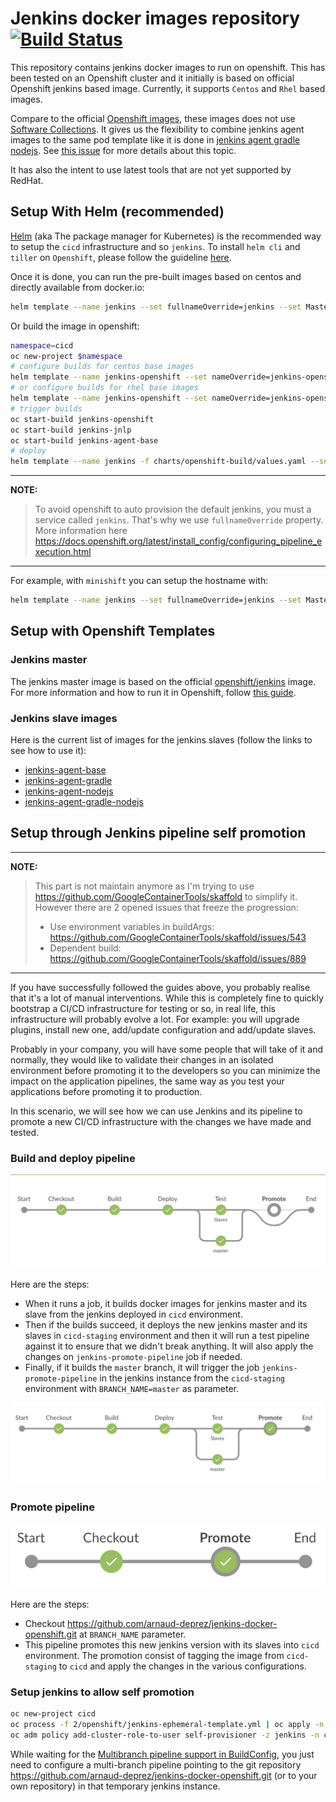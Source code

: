 # Jenkins docker images repository [![Build Status](https://travis-ci.org/arnaud-deprez/jenkins-docker-openshift.svg?branch=master)](https://travis-ci.org/arnaud-deprez/jenkins-docker-openshift)

This repository contains jenkins docker images to run on openshift.
This has been tested on an Openshift cluster and it initially is based on official Openshift jenkins based image.
Currently, it supports `Centos` and `Rhel` based images.

Compare to the official [Openshift images](https://github.com/openshift/jenkins), these images does not use [Software Collections](https://developers.redhat.com/products/softwarecollections/overview/).
It gives us the flexibility to combine jenkins agent images to the same pod template like it is done in [jenkins agent gradle nodejs](./agent-gradle-nodejs/README.md).
See [this issue](https://github.com/openshift/jenkins/issues/582) for more details about this topic.

It has also the intent to use latest tools that are not yet supported by RedHat.

## Setup With Helm (recommended)

[Helm](https://docs.helm.sh) (aka The package manager for Kubernetes) is the recommended way to setup the `cicd` infrastructure and so `jenkins`.
To install `helm cli` and `tiller` on `Openshift`, please follow the guideline [here](https://github.com/arnaud-deprez/cicd-openshift/blob/master/README.md).

Once it is done, you can run the pre-built images based on centos and directly available from docker.io: 

```sh
helm template --name jenkins --set fullnameOverride=jenkins --set Master.HostName="<ingress_hostname>" charts/jenkins-openshift | oc apply -f -
```

Or build the image in openshift: 

```sh
namespace=cicd
oc new-project $namespace
# configure builds for centos base images
helm template --name jenkins-openshift --set nameOverride=jenkins-openshift charts/openshift-build | oc apply -f -
# or configure builds for rhel base images
helm template --name jenkins-openshift --set nameOverride=jenkins-openshift --set Images.OS=rhel charts/openshift-build | oc apply -f -
# trigger builds
oc start-build jenkins-openshift
oc start-build jenkins-jnlp
oc start-build jenkins-agent-base
# deploy
helm template --name jenkins -f charts/openshift-build/values.yaml --set fullnameOverride=jenkins --set Master.HostName="<ingress_hostname>" charts/jenkins-openshift | oc apply -f -
```

---
**NOTE:**
> To avoid openshift to auto provision the default jenkins, you must a service called `jenkins`.
> That's why we use `fullnameOverride` property.
> More information here https://docs.openshift.org/latest/install_config/configuring_pipeline_execution.html
---

For example, with `minishift` you can setup the hostname with:

```sh
helm template --name jenkins --set fullnameOverride=jenkins --set Master.HostName="jenkins-cicd.$(minishift ip).nip.io" charts/jenkins-openshift | oc apply -f -
```

## Setup with Openshift Templates

### Jenkins master

The jenkins master image is based on the official [openshift/jenkins](https://github.com/openshift/jenkins) image.
For more information and how to run it in Openshift, follow [this guide](2/README.md).

### Jenkins slave images

Here is the current list of images for the jenkins slaves (follow the links to see how to use it):

* [jenkins-agent-base](agent-base/README.md)
* [jenkins-agent-gradle](agent-gradle/README.md)
* [jenkins-agent-nodejs](agent-nodejs/README.md)
* [jenkins-agent-gradle-nodejs](agent-gradle-nodejs/README.md)

## Setup through Jenkins pipeline self promotion

---
**NOTE:**
> This part is not maintain anymore as I'm trying to use https://github.com/GoogleContainerTools/skaffold to simplify it.
> However there are 2 opened issues that freeze the progression: 
> - Use environment variables in buildArgs: https://github.com/GoogleContainerTools/skaffold/issues/543
> - Dependent build: https://github.com/GoogleContainerTools/skaffold/issues/889
---

If you have successfully followed the guides above, you probably realise that it's a lot of manual interventions.
While this is completely fine to quickly bootstrap a CI/CD infrastructure for testing or so, in real life, this infrastructure will probably evolve a lot.
For example: you will upgrade plugins, install new one, add/update configuration and add/update slaves.

Probably in your company, you will have some people that will take of it and normally, they would like to validate their changes in an isolated environment before promoting it to the developers so you can minimize the impact on the application pipelines, the same way as you test your applications before promoting it to production.

In this scenario, we will see how we can use Jenkins and its pipeline to promote a new CI/CD infrastructure with the changes we have made and tested.

### Build and deploy pipeline

![pipeline test](doc/images/pipeline-test.png "Pipeline to build and test Jenkins")

Here are the steps:

* When it runs a job, it builds docker images for jenkins master and its slave from the jenkins deployed in `cicd` environment.
* Then if the builds succeed, it deploys the new jenkins master and its slaves in `cicd-staging` environment and then it will run a test pipeline against it to ensure that we didn't break anything. It will also apply the changes on `jenkins-promote-pipeline` job if needed.
* Finally, if it builds the `master` branch, it will trigger the job `jenkins-promote-pipeline` in the jenkins instance from the `cicd-staging` environment with `BRANCH_NAME=master` as parameter.

![pipeline test](doc/images/pipeline-test-trigger-promote.png "Pipeline to build, test Jenkins and trigger the promotion")

### Promote pipeline

![pipeline test](doc/images/pipeline-promote.png "Pipeline to promote jenkins from cicd-staging to cicd")

Here are the steps:

* Checkout https://github.com/arnaud-deprez/jenkins-docker-openshift.git at `BRANCH_NAME` parameter.
* This pipeline promotes this new jenkins version with its slaves into `cicd` environment. The promotion consist of tagging the image from `cicd-staging` to `cicd` and apply the changes in the various configurations.

### Setup jenkins to allow self promotion

```sh
oc new-project cicd
oc process -f 2/openshift/jenkins-ephemeral-template.yml | oc apply -n cicd -f -
oc adm policy add-cluster-role-to-user self-provisioner -z jenkins -n cicd
```

While waiting for the [Multibranch pipeline support in BuildConfig](https://github.com/openshift/jenkins-sync-plugin/issues/190), you just need to configure a multi-branch pipeline pointing to the git repository https://github.com/arnaud-deprez/jenkins-docker-openshift.git (or to your own repository) in that temporary jenkins instance.